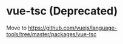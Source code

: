 # vue-tsc (Deprecated)

Move to https://github.com/vuejs/language-tools/tree/master/packages/vue-tsc
